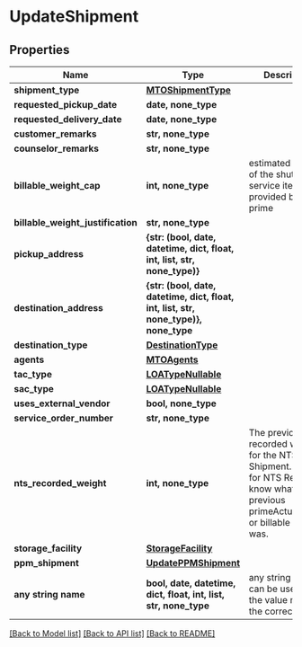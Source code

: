 # UpdateShipment


## Properties
Name | Type | Description | Notes
------------ | ------------- | ------------- | -------------
**shipment_type** | [**MTOShipmentType**](MTOShipmentType.md) |  | [optional] 
**requested_pickup_date** | **date, none_type** |  | [optional] 
**requested_delivery_date** | **date, none_type** |  | [optional] 
**customer_remarks** | **str, none_type** |  | [optional] 
**counselor_remarks** | **str, none_type** |  | [optional] 
**billable_weight_cap** | **int, none_type** | estimated weight of the shuttle service item provided by the prime | [optional] 
**billable_weight_justification** | **str, none_type** |  | [optional] 
**pickup_address** | **{str: (bool, date, datetime, dict, float, int, list, str, none_type)}** |  | [optional] 
**destination_address** | **{str: (bool, date, datetime, dict, float, int, list, str, none_type)}, none_type** |  | [optional] 
**destination_type** | [**DestinationType**](DestinationType.md) |  | [optional] 
**agents** | [**MTOAgents**](MTOAgents.md) |  | [optional] 
**tac_type** | [**LOATypeNullable**](LOATypeNullable.md) |  | [optional] 
**sac_type** | [**LOATypeNullable**](LOATypeNullable.md) |  | [optional] 
**uses_external_vendor** | **bool, none_type** |  | [optional] 
**service_order_number** | **str, none_type** |  | [optional] 
**nts_recorded_weight** | **int, none_type** | The previously recorded weight for the NTS Shipment. Used for NTS Release to know what the previous primeActualWeight or billable weight was. | [optional] 
**storage_facility** | [**StorageFacility**](StorageFacility.md) |  | [optional] 
**ppm_shipment** | [**UpdatePPMShipment**](UpdatePPMShipment.md) |  | [optional] 
**any string name** | **bool, date, datetime, dict, float, int, list, str, none_type** | any string name can be used but the value must be the correct type | [optional]

[[Back to Model list]](../README.md#documentation-for-models) [[Back to API list]](../README.md#documentation-for-api-endpoints) [[Back to README]](../README.md)



